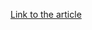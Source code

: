 [Link to the article](https://antman1p-30185.medium.com/defeating-malicious-launch-persistence-156e2b40fc67)
